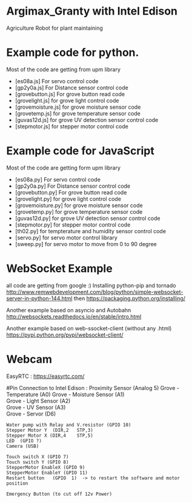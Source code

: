 # Argimax_Granty with Intel Edison
Agriculture Robot for plant maintaining

# Example code for python. 
Most of the code are getting from upm library
* [es08a.js] For servo control code
* [gp2y0a.js] For Distance sensor control code
* [grovebutton.js] For grove button read code
* [grovelight.js] for grove light control code
* [grovemoisture.js] for grove moisture sensor code
* [grovetemp.js] for grove temperature sensor code
* [guvas12d.js] for grove UV detection sensor control code
* [stepmotor.js]  for stepper motor control code

# Example code for JavaScript
Most of the code are getting form upm library
* [es08a.py] For servo control code
* [gp2y0a.py] For Distance sensor control code
* [grovebutton.py] For grove button read code
* [grovelight.py] for grove light control code
* [grovemoisture.py] for grove moisture sensor code
* [grovetemp.py] for grove temperature sensor code
* [guvas12d.py] for grove UV detection sensor control code
* [stepmotor.py]  for stepper motor control code
* [th02.py]  for tempterature and humidity sensor control code
* [servo.py]  for servo motor control library
* [sweep.py]  for servo motor to move from 0 to 90 degree

# WebSocket Example
all code are getting from google :) 
Installing python-pip  and tornado
http://www.remwebdevelopment.com/blog/python/simple-websocket-server-in-python-144.html
then 
https://packaging.python.org/installing/

Another example based on asyncio and Autobahn
http://websockets.readthedocs.io/en/stable/intro.html

Another example based on web-ssocket-client (without any .html)
https://pypi.python.org/pypi/websocket-client/

# Webcam
EasyRTC : https://easyrtc.com/

#Pin Connection to Intel Edison :
	Proximity Sensor (Analog 5)
	Grove - Temperature (A0)
	Grove - Moisture Sensor (A1)              
	Grove - Light Sensor (A2)                     
	Grove - UV Sensor (A3)                        
	Grove - Servor (D6)

	Water pump with Relay and V.resistor (GPIO 10)
	Stepper Motor Y  (DIR,2   STP,3)
	Stepper Motor X (DIR,4    STP,5)
	LED  (GPIO ?)
	Camera (USB)
 
	Touch switch X (GPIO 7)
	Touch switch Y (GPIO 8)
	StepperMotor EnableX (GPIO 9) 
	StepperMotor EnableY (GPIO 11)
	Restart button   (GPIO  1)  -> to restart the software and motor position
	
	Emergency Button (to cut off 12v Power)
